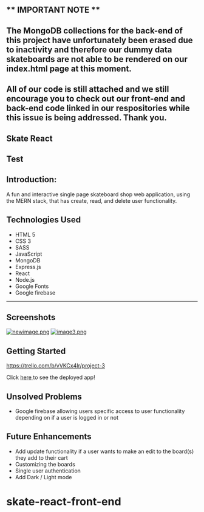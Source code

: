 ## ** IMPORTANT NOTE **

## The MongoDB collections for the back-end of this project have unfortunately been erased due to inactivity and therefore our dummy data skateboards are not able to be rendered on our index.html page at this moment. 

## All of our code is still attached and we still encourage you to check out our front-end and back-end code linked in our respositories while this issue is being addressed. Thank you. 

## Skate React
## Test
## Introduction: 
A fun and interactive single page skateboard shop web application, using the MERN stack, that has create, read, and delete user functionality. 

## Technologies Used 
* HTML 5
* CSS 3
* SASS
* JavaScript
* MongoDB
* Express.js
* React
* Node.js
* Google Fonts
* Google firebase
---
## Screenshots
[![newimage.png](https://i.postimg.cc/4yQTtBfW/newimage.png)](https://postimg.cc/9w0SHPq9)
[![image3.png](https://i.postimg.cc/xTP0bTq9/image3.png)](https://postimg.cc/RNNrkmcY)

## Getting Started 
https://trello.com/b/vVKCx4Ir/project-3

Click <a href ="https://skate-react.netlify.app/" target="_blank"/> here </a> to see the deployed app!

## Unsolved Problems
* Google firebase allowing users specific access to user functionality depending on if a user is logged in or not


## Future Enhancements
- Add update functionality if a user wants to make an edit to the board(s) they add to their cart
- Customizing the boards
- Single user authentication 
- Add Dark / Light mode







# skate-react-front-end
